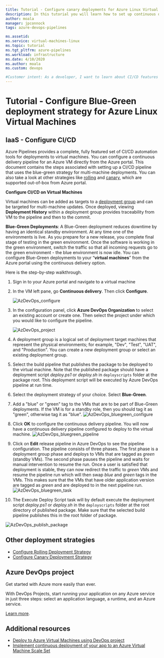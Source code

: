 ```yaml
---
title: Tutorial - Configure canary deployments for Azure Linux Virtual Machines
description: In this tutorial you will learn how to set up continuous deployment (CD) pipeline that updates a group of Azure virtual machines using the blue-green deployment strategy
author: moala
manager: jpconnock
tags: azure-devops-pipelines

ms.assetid: 
ms.service: virtual-machines-linux
ms.topic: tutorial
ms.tgt_pltfrm: azure-pipelines
ms.workload: infrastructure
ms.date: 4/10/2020
ms.author: moala
ms.custom: devops

#Customer intent: As a developer, I want to learn about CI/CD features in Azure so that I can use devops services like Azure Pipelines to build and deploy my applications automatically.
---
```


# Tutorial - Configure Blue-Green deployment strategy for Azure Linux Virtual Machines


## IaaS - Configure CI/CD 
Azure Pipelines provides a complete, fully featured set of CI/CD automation tools for deployments to virtual machines. You can configure a continuous delivery pipeline for an Azure VM directly from the Azure portal. This document contains the steps associated with setting up a CI/CD pipeline that uses the blue-green strategy for multi-machine deployments. You can also take a look at other strategies like [rolling](https://aka.ms/AA7jlh8) and [canary](https://aka.ms/AA7jdrz), which are supported out-of-box from Azure portal. 

 
 **Configure CI/CD on Virtual Machines**

Virtual machines can be added as targets to a [deployment group](https://docs.microsoft.com/azure/devops/pipelines/release/deployment-groups) and can be targeted for multi-machine updates. Once deployed, viewing **Deployment History** within a deployment group provides traceability from VM to the pipeline and then to the commit. 
 
  
**Blue-Green Deployments**: A Blue-Green deployment reduces downtime by having an identical standby environment. At any time one of the environments is live. As you prepare for a new release, you complete final stage of testing in the green environment. Once the software is working in the green environment, switch the traffic so that all incoming requests go to the green environment - the blue environment is now idle.
You can configure Blue-Green deployments to your “**virtual machines**” from the Azure portal using the continuous delivery option. 

Here is the step-by-step walkthrough.

1. Sign in to your Azure portal and navigate to a virtual machine 
2. In the VM left pane, go **Continuous delivery**. Then click **Configure**. 

   ![AzDevOps_configure](media/tutorial-devops-azure-pipelines-classic/azure-devops-configure.png) 
3. In the configuration panel, click **Azure DevOps Organization** to select an existing account or create one. Then select the project under which you would like to configure the pipeline.  


   ![AzDevOps_project](media/tutorial-devops-azure-pipelines-classic/azure-devops-rolling.png) 
4. A deployment group is a logical set of deployment target machines that represent the physical environments; for example, "Dev", "Test", "UAT", and "Production". You can create a new deployment group or select an existing deployment group. 
5. Select the build pipeline that publishes the package to be deployed to the virtual machine. Note that the published package should have a deployment script _deploy.ps1_ or _deploy.sh_ in `deployscripts` folder at the package root. This deployment script will be executed by Azure DevOps pipeline at run time.
6. Select the deployment strategy of your choice. Select **Blue-Green**.
7. Add a "blue" or "green" tag to the VMs that are to be part of Blue-Green deployments. If the VM is for a standby role, then you should tag it as "green", otherwise tag it as "blue".
![AzDevOps_bluegreen_configure](media/tutorial-devops-azure-pipelines-classic/azure-devops-blue-green-configure.png)

8. Click **OK** to configure the continuous delivery pipeline. You will now have a continuous delivery pipeline configured to deploy to the virtual machine.
![AzDevOps_bluegreen_pipeline](media/tutorial-devops-azure-pipelines-classic/azure-devops-blue-green-pipeline.png)


9. Click on  **Edit** release pipeline in Azure DevOps to see the pipeline configuration. The pipeline consists of three phases. The first phase is a deployment group phase and deploys to VMs that are tagged as _green_ (standby VMs). The second phase pauses the pipeline and waits for manual intervention to resume the run. Once a user is satisfied that deployment is stable, they can now redirect the traffic to _green_ VMs and resume the pipeline run which will then swap _blue_ and _green_ tags in the VMs. This makes sure that the VMs that have older application version are tagged as _green_ and are deployed to in the next pipeline run.
![AzDevOps_bluegreen_task](media/tutorial-devops-azure-pipelines-classic/azure-devops-blue-green-tasks.png)


10. The Execute Deploy Script task will by default execute the deployment script _deploy.ps1_ or _deploy.sh_ in the `deployscripts` folder at the root directory of published package. Make sure that the selected build pipeline publishes this in the root folder of package.

![AzDevOps_publish_package](media/tutorial-devops-azure-pipelines-classic/azure-devops-published-package.png)




## Other deployment strategies
- [Configure Rolling Deployment Strategy](https://aka.ms/AA7jlh8)
- [Configure Canary Deployment Strategy](https://aka.ms/AA7jdrz)

## Azure DevOps project 
Get started with Azure more easily than ever.
 
With DevOps Projects, start running your application on any Azure service in just three steps: select an application language, a runtime, and an Azure service.
 
[Learn more](https://azure.microsoft.com/features/devops-projects/ ).
 
## Additional resources 
- [Deploy to Azure Virtual Machines using DevOps project](https://docs.microsoft.com/azure/devops-project/azure-devops-project-vms)
- [Implement continuous deployment of your app to an Azure Virtual Machine Scale Set](https://docs.microsoft.com/azure/devops/pipelines/apps/cd/azure/deploy-azure-scaleset)

